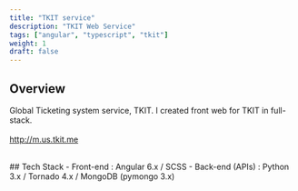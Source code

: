 ```yaml
---
title: "TKIT service"
description: "TKIT Web Service"
tags: ["angular", "typescript", "tkit"]
weight: 1
draft: false
---
```


## Overview
Global Ticketing system service, TKIT. I created front web for TKIT in full-stack.
<br><br>
http://m.us.tkit.me

<br>
## Tech Stack
- Front-end : Angular 6.x / SCSS
- Back-end (APIs) : Python 3.x / Tornado 4.x / MongoDB (pymongo 3.x)